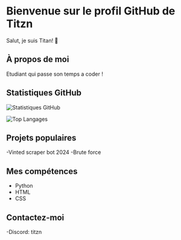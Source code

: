 # Bienvenue sur le profil GitHub de Titzn

Salut, je suis Titan! 👋

## À propos de moi

Etudiant qui passe son temps a coder !

## Statistiques GitHub

![Statistiques GitHub](https://github-readme-stats.vercel.app/api?username=Titzn&show_icons=true&hide_title=true&count_private=true&theme=radical)

![Top Langages](https://github-readme-stats.vercel.app/api/top-langs/?username=Titzn&layout=compact&theme=radical)

## Projets populaires

-Vinted scraper bot 2024
-Brute force

## Mes compétences

- Python
- HTML
- CSS

## Contactez-moi

-Discord: titzn

